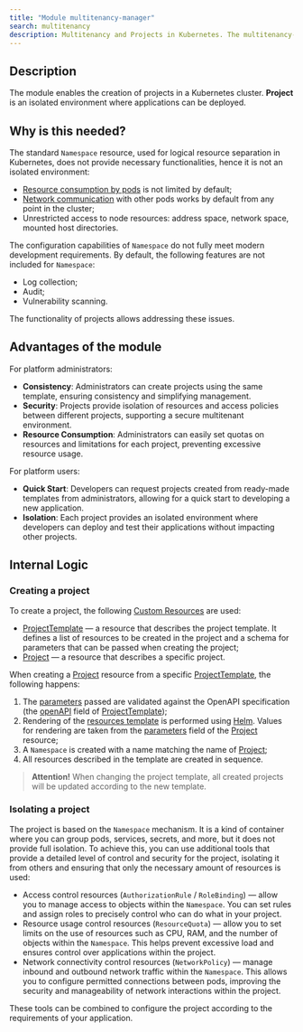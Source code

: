 ```yaml
---
title: "Module multitenancy-manager"
search: multitenancy
description: Multitenancy and Projects in Kubernetes. The multitenancy-manager module in Deckhouse allows creating projects for various development teams with the ability to subsequently deploy applications in them.
---
```

## Description

The module enables the creation of projects in a Kubernetes cluster. **Project** is an isolated environment where applications can be deployed.

## Why is this needed?

The standard `Namespace` resource, used for logical resource separation in Kubernetes, does not provide necessary functionalities, hence it is not an isolated environment:
* [Resource consumption by pods](https://kubernetes.io/docs/concepts/policy/resource-quotas/) is not limited by default;
* [Network communication](https://kubernetes.io/docs/concepts/services-networking/network-policies/) with other pods works by default from any point in the cluster;
* Unrestricted access to node resources: address space, network space, mounted host directories.

The configuration capabilities of `Namespace` do not fully meet modern development requirements. By default, the following features are not included for `Namespace`:
* Log collection;
* Audit;
* Vulnerability scanning.

The functionality of projects allows addressing these issues.

## Advantages of the module

For platform administrators:
* **Consistency**: Administrators can create projects using the same template, ensuring consistency and simplifying management.
* **Security**: Projects provide isolation of resources and access policies between different projects, supporting a secure multitenant environment.
* **Resource Consumption**: Administrators can easily set quotas on resources and limitations for each project, preventing excessive resource usage.

For platform users:
* **Quick Start**: Developers can request projects created from ready-made templates from administrators, allowing for a quick start to developing a new application.
* **Isolation**: Each project provides an isolated environment where developers can deploy and test their applications without impacting other projects.

## Internal Logic

### Creating a project

To create a project, the following [Custom Resources](https://kubernetes.io/docs/concepts/extend-kubernetes/api-extension/custom-resources/) are used:
* [ProjectTemplate](cr.html#projecttemplate) — a resource that describes the project template. It defines a list of resources to be created in the project and a schema for parameters that can be passed when creating the project;
* [Project](cr.html#project) — a resource that describes a specific project.

When creating a [Project](cr.html#project) resource from a specific [ProjectTemplate](cr.html#projecttemplate), the following happens:
1. The [parameters](cr.html#project-v1alpha2-spec-parameters) passed are validated against the OpenAPI specification (the [openAPI](cr.html#projecttemplate-v1alpha1-spec-parametersschema) field of [ProjectTemplate](cr.html#projecttemplate));
1. Rendering of the [resources template](cr.html#projecttemplate-v1alpha1-spec-resourcestemplate) is performed using [Helm](https://helm.sh/docs/). Values for rendering are taken from the [parameters](cr.html#projecttemplate-v1alpha1-spec-parametersschema) field of the [Project](cr.html#project) resource;
1. A `Namespace` is created with a name matching the name of [Project](cr.html#project);
1. All resources described in the template are created in sequence.

> **Attention!** When changing the project template, all created projects will be updated according to the new template.

### Isolating a project

The project is based on the `Namespace` mechanism. It is a kind of container where you can group pods, services, secrets, and more, but it does not provide full isolation. To achieve this, you can use additional tools that provide a detailed level of control and security for the project, isolating it from others and ensuring that only the necessary amount of resources is used:

- Access control resources (`AuthorizationRule` / `RoleBinding`) — allow you to manage access to objects within the `Namespace`. You can set rules and assign roles to precisely control who can do what in your project.
- Resource usage control resources (`ResourceQuota`) — allow you to set limits on the use of resources such as CPU, RAM, and the number of objects within the `Namespace`. This helps prevent excessive load and ensures control over applications within the project.
- Network connectivity control resources (`NetworkPolicy`) — manage inbound and outbound network traffic within the `Namespace`. This allows you to configure permitted connections between pods, improving the security and manageability of network interactions within the project.

These tools can be combined to configure the project according to the requirements of your application.
